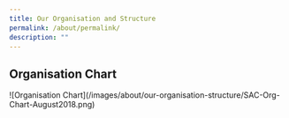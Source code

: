 ```yaml
---
title: Our Organisation and Structure
permalink: /about/permalink/
description: ""
---
```

## Organisation Chart
![Organisation Chart\](/images/about/our-organisation-structure/SAC-Org-Chart-August2018.png)